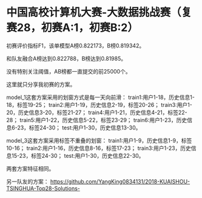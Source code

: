 # 中国高校计算机大赛-大数据挑战赛（复赛28，初赛A:1，初赛B:2）
初赛评价指标F1，该单模型A榜0.822173，B榜0.819342。

和队友融合A榜达到0.822788，B榜达到0.81985。

没有特别关注阈值，AB榜都一直提交的前25000个。

这里就只分享我初赛的方案。

model_1这套方案采用的划窗方式是每一天向前滑：
train1:用户1-18，历史信息1-18，标签19-25；
train2:用户1-19，历史信息2-19，标签20-26；
train3:用户1-20，历史信息3-20，标签21-27；
train4:用户1-21，历史信息4-21，标签22-28；
train5:用户1-22，历史信息5-22，标签23-29；
train6:用户1-23，历史信息6-23，标签24-30；
test:用户1-30，历史信息13-30。

model_3这套方案采用标签不重叠的划窗：
train1:用户1-9，历史信息1-9，标签10-16；
train2:用户1-16，历史信息8-16，标签17-23；
train3:用户1-23，历史信息15-23，标签24-30；
test:用户1-30，历史信息22-30。

两套方案特征相同。

另一队友的方案：
https://github.com/YangKing0834131/2018-KUAISHOU-TSINGHUA-Top28-Solutions-
